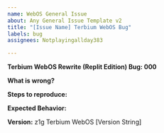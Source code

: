 ```yaml
---
name: WebOS General Issue
about: Any General Issue Template v2
title: "[Issue Name] Terbium WebOS Bug"
labels: bug
assignees: Notplayingallday383

---
```


**Terbium WebOS Rewrite (Replit Edition) Bug: 000**

**What is wrong?** 

**Steps to reproduce:** 

**Expected Behavior:** 

**Version:** z1g Terbium WebOS [Version String]